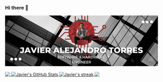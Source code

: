 ### Hi there 👋

![alt text](front-page.png)

<a href="https://github.com/javierat/javierat">
    <img align="center" src="https://github-readme-stats.vercel.app/api/top-langs/?username=javierat&show_icons=true&title_color=FF4500&text_color=ffffff&icon_color=FFD700&bg_color=1d1f21&langs_count=8" />
</a> 

<a href="https://github.com/javierat/javierat">
    <img align="center" src="https://github-readme-stats.vercel.app/api?username=javierat&show_icons=true&line_height=27&count_private=true&title_color=FF4500&text_color=ffffff&icon_color=FFD700&bg_color=1d1f21" alt="Javier's GitHub Stats" />
</a> 


<a href="https://github.com/javierat/javierat">
    <img align="center" alt="Javier's streak" src="https://github-readme-streak-stats.herokuapp.com/?user=javierat&theme=dark&hide_border=true"/> 
</a>
  
<a href="https://github.com/javierat/Coding-excercises">
  <img align="center" src="https://github-readme-stats.vercel.app/api/pin/?username=javierat&repo=Coding-excercises&title_color=FF4500&text_color=ffffff&icon_color=FFD700&bg_color=1d1f21"" />
</a>
